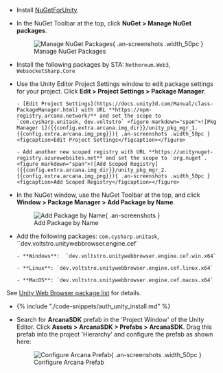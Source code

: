 * Install [NuGetForUnity](https://github.com/GlitchEnzo/NuGetForUnity).

* In the NuGet Toolbar at the top, click **NuGet > Manage NuGet packages**. <figure markdown="span">![Manage NuGet Packages]({{config.extra.arcana.img_dir}}/unity_manage_nuget_pkg.{{config.extra.arcana.img_png}}){ .an-screenshots .width_50pc }<figcaption>Manage NuGet Packages</figcaption></figure>

* Install the following packages by STA: `Nethereum.Web3`, `WebsocketSharp.Core`

* Use the Unity Editor Project Settings window to edit package settings for your project. Click **Edit > Project Settings > Package Manager**.

      - [Edit Project Settings](https://docs.unity3d.com/Manual/class-PackageManager.html) with URL **https://npm-registry.arcana.network/** and set the scope to `com.cysharp.unitask, dev.voltstro` <figure markdown="span">![Pkg Manager 1]({{config.extra.arcana.img_dir}}/unity_pkg_mgr_1.{{config.extra.arcana.img_png}}){ .an-screenshots .width_50pc }<figcaption>Edit Project Settings</figcaption></figure>

      - Add another new scoped registry with URL **https://unitynuget-registry.azurewebsites.net** and set the scope to `org.nuget`. <figure markdown="span">![Add Scoped Registry]({{config.extra.arcana.img_dir}}/unity_pkg_mgr_2.{{config.extra.arcana.img_png}}){ .an-screenshots .width_50pc }<figcaption>Add Scoped Registry</figcaption></figure>

* In the NuGet window, use the NuGet Toolbar at the top, and click **Window > Package Manager > Add Package by Name**. <figure markdown="span">![Add Package by Name]({{config.extra.arcana.img_dir}}/unity_nuget_pkg_mgr.{{config.extra.arcana.img_png}}){ .an-screenshots }<figcaption>Add Package by Name</figcaption></figure>

* Add the following packages: `com.cysharp.unitask`, ``dev.voltstro.unitywebbrowser.engine.cef`

      - **Windows**:  `dev.voltstro.unitywebbrowser.engine.cef.win.x64`

      - **Linux**: `dev.voltstro.unitywebbrowser.engine.cef.linux.x64`

      - **MacOS**: `dev.voltstro.unitywebbrowser.engine.cef.macos.x64`

See [Unity Web Browser package list](https://projects.voltstro.dev/UnityWebBrowser/latest/articles/user/packages/#package-list) for details.

* {% include "./code-snippets/auth_unity_install.md" %}

* Search for **ArcanaSDK** prefab in the 'Project Window' of the Unity Editor. Click **Assets > ArcanaSDK > Prefabs > ArcanaSDK**. Drag this prefab into the project 'Hierarchy' and configure the prefab as shown here: <figure markdown="span">![Configure Arcana Prefab]({{config.extra.arcana.img_dir}}/unity_configure_prefab.{{config.extra.arcana.img_png}}){ .an-screenshots .width_50pc }<figcaption>Configure Arcana Prefab</figcaption></figure>